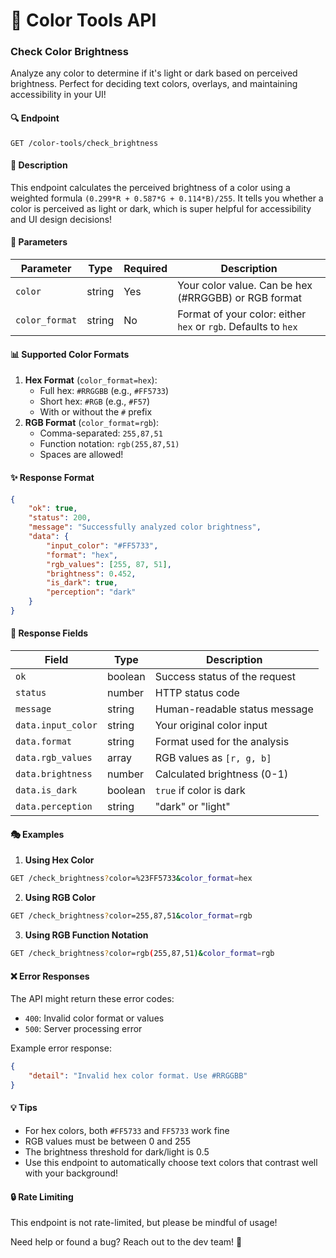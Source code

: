 # 🎨 Color Tools API

### Check Color Brightness

Analyze any color to determine if it's light or dark based on perceived brightness. Perfect for deciding text colors, overlays, and maintaining accessibility in your UI!

#### 🔍 Endpoint

```
GET /color-tools/check_brightness
```

#### 📝 Description

This endpoint calculates the perceived brightness of a color using a weighted formula `(0.299*R + 0.587*G + 0.114*B)/255`. It tells you whether a color is perceived as light or dark, which is super helpful for accessibility and UI design decisions!

#### 🎯 Parameters

| Parameter      | Type   | Required | Description                                                    |
| -------------- | ------ | -------- | -------------------------------------------------------------- |
| `color`        | string | Yes      | Your color value. Can be hex (#RRGGBB) or RGB format           |
| `color_format` | string | No       | Format of your color: either `hex` or `rgb`. Defaults to `hex` |

#### 📊 Supported Color Formats

1. **Hex Format** (`color_format=hex`):
   * Full hex: `#RRGGBB` (e.g., `#FF5733`)
   * Short hex: `#RGB` (e.g., `#F57`)
   * With or without the `#` prefix
2. **RGB Format** (`color_format=rgb`):
   * Comma-separated: `255,87,51`
   * Function notation: `rgb(255,87,51)`
   * Spaces are allowed!

#### ✨ Response Format

```json
{
    "ok": true,
    "status": 200,
    "message": "Successfully analyzed color brightness",
    "data": {
        "input_color": "#FF5733",
        "format": "hex",
        "rgb_values": [255, 87, 51],
        "brightness": 0.452,
        "is_dark": true,
        "perception": "dark"
    }
}
```

#### 📌 Response Fields

| Field              | Type    | Description                   |
| ------------------ | ------- | ----------------------------- |
| `ok`               | boolean | Success status of the request |
| `status`           | number  | HTTP status code              |
| `message`          | string  | Human-readable status message |
| `data.input_color` | string  | Your original color input     |
| `data.format`      | string  | Format used for the analysis  |
| `data.rgb_values`  | array   | RGB values as `[r, g, b]`     |
| `data.brightness`  | number  | Calculated brightness (0-1)   |
| `data.is_dark`     | boolean | `true` if color is dark       |
| `data.perception`  | string  | "dark" or "light"             |

#### 🎭 Examples

1. **Using Hex Color**

```bash
GET /check_brightness?color=%23FF5733&color_format=hex
```

2. **Using RGB Color**

```bash
GET /check_brightness?color=255,87,51&color_format=rgb
```

3. **Using RGB Function Notation**

```bash
GET /check_brightness?color=rgb(255,87,51)&color_format=rgb
```

#### ❌ Error Responses

The API might return these error codes:

* `400`: Invalid color format or values
* `500`: Server processing error

Example error response:

```json
{
    "detail": "Invalid hex color format. Use #RRGGBB"
}
```

#### 💡 Tips

* For hex colors, both `#FF5733` and `FF5733` work fine
* RGB values must be between 0 and 255
* The brightness threshold for dark/light is 0.5
* Use this endpoint to automatically choose text colors that contrast well with your background!

#### 🔒 Rate Limiting

This endpoint is not rate-limited, but please be mindful of usage!

Need help or found a bug? Reach out to the dev team! 🚀
